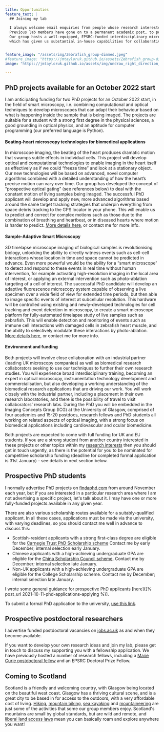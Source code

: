 ```yaml
---
title: Opportunities
feature_text: |
  ## Joining my lab
  
  I always welcome email enquiries from people whose research interests overlap with my own. 
  Previous lab members have gone on to a permanent academic post, to postdoctoral research, and to industry.
  Our group hosts a well-equipped, EPSRC-funded interdisciplinary microscopy laboratory,
  which has given us substantial in-house capabilities for collaborative research at the life sciences interface.


feature_image: "/assets/img/Zebrafish_group-dimmed.jpeg"
#feature_image: "https://jmtayloruk.github.io/assets/Zebrafish_group-dimmed.jpeg"
image: "https://jmtayloruk.github.io/assets/img/undraw_right_direction_tge8.png"

---
```



## PhD projects available for an October 2022 start

I am anticipating funding for two PhD projects for an October 2022 start, in the field of smart microscopy, i.e. combining computational and optical techniques to develop microscopes that can adapt their behaviour based on what is happening inside the sample that is being imaged.
The projects are suitable for a student with a strong first degree in the physical sciences, a good grounding in optical physics, and an aptitude for computer programming (our preferred language is Python).

#### Beating-heart microscopy technologies for biomedical applications

In microscope imaging, the beating of the heart produces dramatic motion that swamps subtle effects in individual cells. This project will develop optical and computational technologies to enable imaging in the heart itself as effectively as if we could “freeze time” and look at a stationary object. Our new technologies will be based on advanced, novel computer algorithms combined with a detailed understanding of how the heart’s precise motion can vary over time. Our group has developed the concept of “prospective optical gating” (see references below) to deal with the constant motion of living samples being imaged. The successful PhD applicant will develop and apply new, more advanced algorithms based around the same target tracking strategies that underpin everything from space debris tracking to the GPS locator in your phone. This will enable us to predict and correct for complex motions such as those due to the combination of breathing and heartbeat, or in diseased hearts where motion is harder to predict.
[More details here](https://www.findaphd.com/phds/project/developing-new-beating-heart-microscopy-technologies-for-biomedical-applications/?p141257), or contact me for more info. 

#### Sample-Adaptive Smart Microscopy

3D timelapse microscope imaging of biological samples is revolutionising biology, unlocking the ability to directly witness events such as cell-cell interactions whose location in time and space cannot be predicted in advance. Even more powerful would be the ability for a “smart microscope” to detect and respond to these events in real time without human intervention, for example activating high-resolution imaging in the local area of interest, or applying an external intervention such as photo-ablation targeting of a cell of interest.  The successful PhD candidate will develop an adaptive fluorescence microscopy system capable of observing a live specimen over a wide field of view for extended time periods, but then able to image specific events of interest at subcellular resolution. This hardware will be controlled using existing and newly-developed technologies for cell tracking and event detection in microscopy, to create a smart microscope platform for fully-automated timelapse study of live samples such as zebrafish. This will enable detection and monitoring of events such as immune cell interactions with damaged cells in zebrafish heart muscle, and the ability to selectively modulate these interactions by photo-ablation.
[More details here](https://www.findaphd.com/phds/project/doctor-of-philosophy-phd-sample-adaptive-smart-microscopy-cairn-research-and-university-of-glasgow/?p119252), or contact me for more info.

#### Environment and funding
Both projects will involve close collaboration with an industrial partner (leading UK microscopy companies) as well as biomedical research collaborators seeking to use our techniques to further their own research studies.
You will experience broad interdisciplinary training, becoming an expert in optical microscopy, instrumentation technology development and commercialisation, 
but also developing a working understanding of the biomedical research applications that are driving our work. 
You will work closely with the industrial partner, including a placement in their own research laboratories, and there is the possibility of travel to visit collaborators’ research labs. 
During the PhD you will be embedded in the Imaging Concepts Group (ICG) at the University of Glasgow, comprised of four academics and 15-20 postdocs, research fellows and PhD students 
all working on related aspects of optical imaging, with a strong focus on biomedical applications including cardiovascular and ocular biomedicine.


Both projects are expected to come with full funding for UK and EU students. If you are a strong student from another country interested in these projects or other topics within my [research interests](/research/)
then you should get in touch urgently, as there is the potential for you to be nominated for competitive scholarship funding (deadline for completed formal application is 31st January) - see details in next section below.


## Prospective PhD students

I normally advertise PhD projects on [findaphd.com](https://www.findaphd.com) from around November each year, but if you are interested in a particular research area where I am not advertising a specific project, let's talk about it.
I may have one or more fully-funded projects available in any given year.

There are also various scholarship routes available for a suitably-qualified applicant.
In all these cases, applications must be made via the university, with varying deadlines, so you should contact me well in advance to discuss this: 

- Scottish-resident applicants with a strong first-class degree are eligible for the [Carnegie Trust PhD Scholarship scheme](https://www.carnegie-trust.org/award-schemes/carnegie-phd-scholarships)
Contact me by early December; internal selection early January.
- Chinese applicants with a high-achieving undergraduate GPA are eligible for the [China Scholarship Council scheme](https://www.gla.ac.uk/scholarships/thechinascholarshipcouncil).
Contact me by December; internal selection late January.
- Non-UK applicants with a high-achieving undergraduate GPA are eligible for the College Scholarship scheme. Contact me by December; internal selection late January.

I wrote some general guidance for prospective PhD applicants [here]({% post_url 2021-10-11-phd-applications-applying %}).

To submit a formal PhD application to the university, [use this link](https://www.gla.ac.uk/postgraduate/research/physicsastronomy/#tab=apply).

## Prospective postdoctoral researchers

I advertise funded postdoctoral vacancies on [jobs.ac.uk](https://www.jobs.ac.uk) as and when they become available.

If you want to develop your own research ideas and join my lab, please get in touch to discuss my supporting you with a fellowship application.
We have previously hosted a number of research fellows, including a [Marie Curie postdoctoral fellow](https://ec.europa.eu/research/mariecurieactions/actions/postdoctoral-fellowships)
and an EPSRC Doctoral Prize Fellow.

## Coming to Scotland

Scotland is a friendly and welcoming country, with Glasgow being located on the beautiful west coast.
Glasgow has a thriving cultural scene, and is a great city to be based in for access to the outdoors, with a very affordable cost of living.
[Hiking](https://www.muchbetteradventures.com/magazine/hiking-in-scotland-11-of-the-best-hikes-in-the-country),
[mountain biking](https://www.visitscotland.com/see-do/active/mountain-biking), 
[sea kayaking](https://www.wildernessscotland.com/blog/top-10-scottish-sea-kayaking-spots)
and [mountaineering](https://www.ellis-brigham.com/news-and-blogs/25-scottish-winter-classics) are just some of the activities that some our group members enjoy.
Scotland's mountains are small by global standards, but are wild and remote, and [liberal land access laws](https://en.wikipedia.org/wiki/Scottish_Outdoor_Access_Code) mean you can basically roam and explore anywhere you want!
